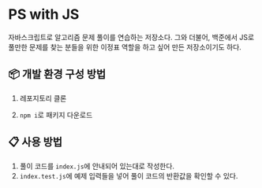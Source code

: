 # PS with JS

자바스크립트로 알고리즘 문제 풀이를 연습하는 저장소다.
그와 더불어, 백준에서 JS로 풀만한 문제를 찾는 분들을 위한 이정표 역할을 하고 싶어 만든 저장소이기도 하다.

## 📦 개발 환경 구성 방법

1. 레포지토리 클론

2. `npm i`로 패키지 다운로드

## 📋 사용 방법

1. 풀이 코드를 `index.js`에 안내되어 있는대로 작성한다.
2. `index.test.js`에 예제 입력들을 넣어 풀이 코드의 반환값을 확인할 수 있다.
